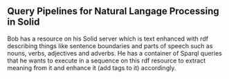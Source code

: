 ## Query Pipelines for Natural Langage Processing in Solid

Bob has a resource on his Solid server which is text enhanced with rdf describing things like sentence boundaries and parts of speech such as nouns, verbs, adjectives and adverbs.  He has a container of Sparql queries that he wants to execute in a sequence on this rdf resource to extract meaning from it and enhance it (add tags to it) accordingly.
